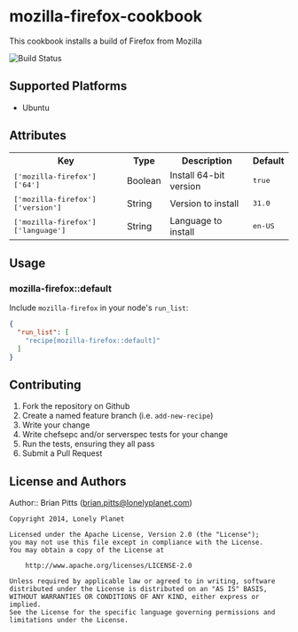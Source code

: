 # mozilla-firefox-cookbook

This cookbook installs a build of Firefox from Mozilla

![Build Status](https://travis-ci.org/lonelyplanet/chef-mozilla-firefox.svg?branch=master)

## Supported Platforms

* Ubuntu

## Attributes

<table>
  <tr>
    <th>Key</th>
    <th>Type</th>
    <th>Description</th>
    <th>Default</th>
  </tr>
  <tr>
    <td><tt>['mozilla-firefox']['64']</tt></td>
    <td>Boolean</td>
    <td>Install 64-bit version</td>
    <td><tt>true</tt></td>
  </tr>
  <tr>
    <td><tt>['mozilla-firefox']['version']</tt></td>
    <td>String</td>
    <td>Version to install</td>
    <td><tt>31.0</tt></td>
  </tr>
  <tr>
    <td><tt>['mozilla-firefox']['language']</tt></td>
    <td>String</td>
    <td>Language to install</td>
    <td><tt>en-US</tt></td>
  </tr>
</table>

## Usage

### mozilla-firefox::default

Include `mozilla-firefox` in your node's `run_list`:

```json
{
  "run_list": [
    "recipe[mozilla-firefox::default]"
  ]
}
```

## Contributing

1. Fork the repository on Github
2. Create a named feature branch (i.e. `add-new-recipe`)
3. Write your change
4. Write chefsepc and/or serverspec tests for your change
5. Run the tests, ensuring they all pass
6. Submit a Pull Request

## License and Authors


Author:: Brian Pitts (brian.pitts@lonelyplanet.com)

```text
Copyright 2014, Lonely Planet

Licensed under the Apache License, Version 2.0 (the "License");
you may not use this file except in compliance with the License.
You may obtain a copy of the License at

    http://www.apache.org/licenses/LICENSE-2.0

Unless required by applicable law or agreed to in writing, software
distributed under the License is distributed on an "AS IS" BASIS,
WITHOUT WARRANTIES OR CONDITIONS OF ANY KIND, either express or implied.
See the License for the specific language governing permissions and
limitations under the License.
```
